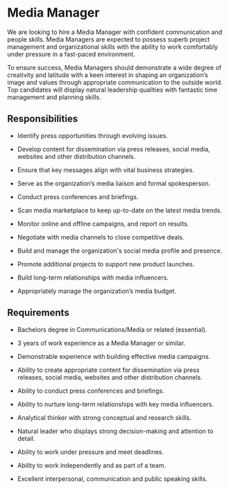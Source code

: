 # Media Manager

We are looking to hire a Media Manager with confident communication and people skills. Media Managers are expected to possess superb project management and organizational skills with the ability to work comfortably under pressure in a fast-paced environment.

To ensure success, Media Managers should demonstrate a wide degree of creativity and latitude with a keen interest in shaping an organization’s image and values through appropriate communication to the outside world. Top candidates will display natural leadership qualities with fantastic time management and planning skills.

## Responsibilities

* Identify press opportunities through evolving issues.

* Develop content for dissemination via press releases, social media, websites and other distribution channels.

* Ensure that key messages align with vital business strategies.

* Serve as the organization’s media liaison and formal spokesperson.

* Conduct press conferences and briefings.

* Scan media marketplace to keep up-to-date on the latest media trends.

* Monitor online and offline campaigns, and report on results.

* Negotiate with media channels to close competitive deals.

* Build and manage the organization's social media profile and presence.

* Promote additional projects to support new product launches.

* Build long-term relationships with media influencers.

* Appropriately manage the organization’s media budget.

## Requirements

* Bachelors degree in Communications/Media or related (essential).

* 3 years of work experience as a Media Manager or similar.

* Demonstrable experience with building effective media campaigns.

* Ability to create appropriate content for dissemination via press releases, social media, websites and other distribution channels.

* Ability to conduct press conferences and briefings.

* Ability to nurture long-term relationships with key media influencers.

* Analytical thinker with strong conceptual and research skills.

* Natural leader who displays strong decision-making and attention to detail.

* Ability to work under pressure and meet deadlines.

* Ability to work independently and as part of a team.

* Excellent interpersonal, communication and public speaking skills.

